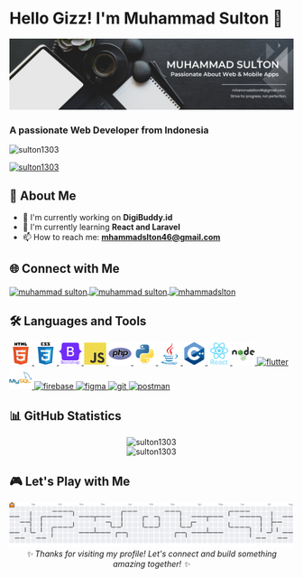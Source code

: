 # **Hello Gizz! I'm Muhammad Sulton 👋**

![Muhammad Sulton](img/Black%20and%20White%20Simple%20Art%20Director%20LinkedIn%20Banner.png)

### **A passionate Web Developer from Indonesia**

<p align="left"> 
  <img src="https://komarev.com/ghpvc/?username=sulton1303&label=Profile%20views&color=0e75b6&style=flat" alt="sulton1303" /> 
</p>

<p align="left"> 
  <a href="https://github.com/ryo-ma/github-profile-trophy">
    <img src="https://github-profile-trophy.vercel.app/?username=sulton1303" alt="sulton1303" />
  </a> 
</p>

## **🚀 About Me**

- 🔭 I'm currently working on **DigiBuddy.id**
- 📖 I'm currently learning **React and Laravel**
- 📫 How to reach me: **mhammadslton46@gmail.com**

## **🌐 Connect with Me**

<p align="left">
  <a href="https://linkedin.com/in/muhammad sulton" target="blank">
    <img align="center" src="https://raw.githubusercontent.com/rahuldkjain/github-profile-readme-generator/master/src/images/icons/Social/linked-in-alt.svg" alt="muhammad sulton" height="30" width="40" />
  </a>
  <a href="https://fb.com/muhammad sulton" target="blank">
    <img align="center" src="https://raw.githubusercontent.com/rahuldkjain/github-profile-readme-generator/master/src/images/icons/Social/facebook.svg" alt="muhammad sulton" height="30" width="40" />
  </a>
  <a href="https://instagram.com/mhammadslton" target="blank">
    <img align="center" src="https://raw.githubusercontent.com/rahuldkjain/github-profile-readme-generator/master/src/images/icons/Social/instagram.svg" alt="mhammadslton" height="30" width="40" />
  </a>
</p>

## **🛠️ Languages and Tools**

<p align="left">
  <!-- Basic Web Technologies -->
  <a href="https://www.w3.org/html/" target="_blank" rel="noreferrer"> 
    <img src="https://raw.githubusercontent.com/devicons/devicon/master/icons/html5/html5-original-wordmark.svg" alt="html5" width="40" height="40"/> 
  </a> 
  <a href="https://www.w3schools.com/css/" target="_blank" rel="noreferrer"> 
    <img src="https://raw.githubusercontent.com/devicons/devicon/master/icons/css3/css3-original-wordmark.svg" alt="css3" width="40" height="40"/> 
  </a>
  <a href="https://getbootstrap.com" target="_blank" rel="noreferrer"> 
    <img src="https://raw.githubusercontent.com/devicons/devicon/master/icons/bootstrap/bootstrap-plain-wordmark.svg" alt="bootstrap" width="40" height="40"/> 
  </a>
  
  <!-- Programming Languages (Easy to Hard) -->
  <a href="https://developer.mozilla.org/en-US/Web/JavaScript" target="_blank" rel="noreferrer"> 
    <img src="https://raw.githubusercontent.com/devicons/devicon/master/icons/javascript/javascript-original.svg" alt="javascript" width="40" height="40"/> 
  </a>
  <a href="https://www.php.net" target="_blank" rel="noreferrer"> 
    <img src="https://raw.githubusercontent.com/devicons/devicon/master/icons/php/php-original.svg" alt="php" width="40" height="40"/> 
  </a>
  <a href="https://www.python.org" target="_blank" rel="noreferrer"> 
    <img src="https://raw.githubusercontent.com/devicons/devicon/master/icons/python/python-original.svg" alt="python" width="40" height="40"/> 
  </a>
  <a href="https://www.java.com" target="_blank" rel="noreferrer"> 
    <img src="https://raw.githubusercontent.com/devicons/devicon/master/icons/java/java-original.svg" alt="java" width="40" height="40"/> 
  </a>
  <a href="https://www.w3schools.com/cpp/" target="_blank" rel="noreferrer"> 
    <img src="https://raw.githubusercontent.com/devicons/devicon/master/icons/cplusplus/cplusplus-original.svg" alt="cplusplus" width="40" height="40"/> 
  </a>
  
  <!-- Frameworks & Libraries -->
  <a href="https://reactjs.org/" target="_blank" rel="noreferrer"> 
    <img src="https://raw.githubusercontent.com/devicons/devicon/master/icons/react/react-original-wordmark.svg" alt="react" width="40" height="40"/> 
  </a>
  <a href="https://nodejs.org" target="_blank" rel="noreferrer"> 
    <img src="https://raw.githubusercontent.com/devicons/devicon/master/icons/nodejs/nodejs-original-wordmark.svg" alt="nodejs" width="40" height="40"/> 
  </a>
  <a href="https://flutter.dev" target="_blank" rel="noreferrer"> 
    <img src="https://www.vectorlogo.zone/logos/flutterio/flutterio-icon.svg" alt="flutter" width="40" height="40"/> 
  </a>
  
  <!-- Database -->
  <a href="https://www.mysql.com/" target="_blank" rel="noreferrer"> 
    <img src="https://raw.githubusercontent.com/devicons/devicon/master/icons/mysql/mysql-original-wordmark.svg" alt="mysql" width="40" height="40"/> 
  </a>
  
  <!-- Cloud & Services -->
  <a href="https://firebase.google.com/" target="_blank" rel="noreferrer"> 
    <img src="https://www.vectorlogo.zone/logos/firebase/firebase-icon.svg" alt="firebase" width="40" height="40"/> 
  </a>
  
  <!-- Tools -->
  <a href="https://www.figma.com/" target="_blank" rel="noreferrer"> 
    <img src="https://www.vectorlogo.zone/logos/figma/figma-icon.svg" alt="figma" width="40" height="40"/> 
  </a>
  <a href="https://git-scm.com/" target="_blank" rel="noreferrer"> 
    <img src="https://www.vectorlogo.zone/logos/git-scm/git-scm-icon.svg" alt="git" width="40" height="40"/> 
  </a>
  <a href="https://postman.com" target="_blank" rel="noreferrer"> 
    <img src="https://www.vectorlogo.zone/logos/getpostman/getpostman-icon.svg" alt="postman" width="40" height="40"/> 
  </a>
</p>

## **📊 GitHub Statistics**

<div align="center">
  <img src="https://github-readme-stats.vercel.app/api/top-langs?username=sulton1303&show_icons=true&locale=en&layout=compact" alt="sulton1303" />
</div>

<div align="center">
  <img src="https://github-readme-stats.vercel.app/api?username=sulton1303&show_icons=true&locale=en" alt="sulton1303" />
</div>

## **🎮 Let's Play with Me**

<picture>
  <source media="(prefers-color-scheme: dark)" srcset="https://raw.githubusercontent.com/Sulton1303/Sulton1303/output/pacman-contribution-graph-dark.svg">
  <source media="(prefers-color-scheme: light)" srcset="https://raw.githubusercontent.com/Sulton1303/Sulton1303/output/pacman-contribution-graph.svg">
  <img alt="pacman contribution graph" src="https://raw.githubusercontent.com/Sulton1303/Sulton1303/output/pacman-contribution-graph.svg">
</picture>

<div align="center">
  <i>✨ Thanks for visiting my profile! Let's connect and build something amazing together! ✨</i>
</div>
